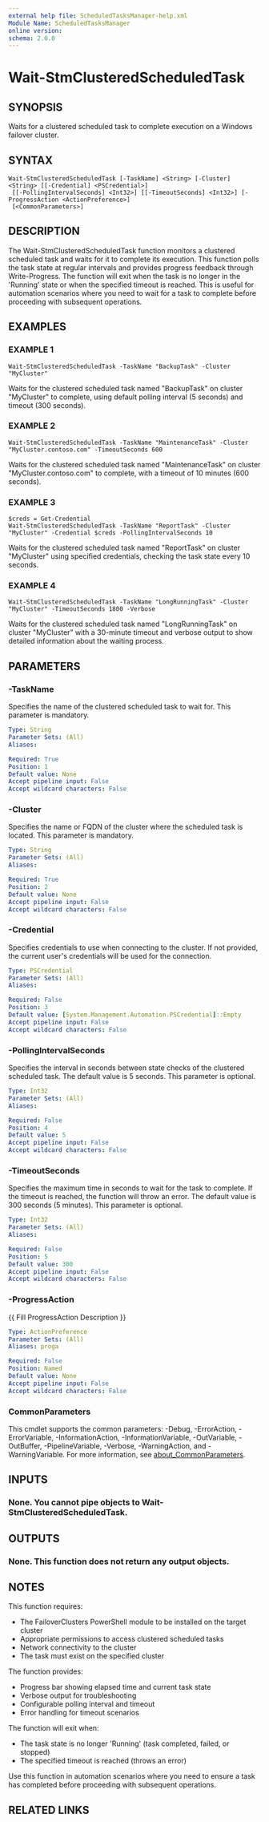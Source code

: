 ```yaml
---
external help file: ScheduledTasksManager-help.xml
Module Name: ScheduledTasksManager
online version:
schema: 2.0.0
---
```


# Wait-StmClusteredScheduledTask

## SYNOPSIS
Waits for a clustered scheduled task to complete execution on a Windows failover cluster.

## SYNTAX

```
Wait-StmClusteredScheduledTask [-TaskName] <String> [-Cluster] <String> [[-Credential] <PSCredential>]
 [[-PollingIntervalSeconds] <Int32>] [[-TimeoutSeconds] <Int32>] [-ProgressAction <ActionPreference>]
 [<CommonParameters>]
```

## DESCRIPTION
The Wait-StmClusteredScheduledTask function monitors a clustered scheduled task and waits for it to complete
its execution.
This function polls the task state at regular intervals and provides progress feedback
through Write-Progress.
The function will exit when the task is no longer in the 'Running' state or when
the specified timeout is reached.
This is useful for automation scenarios where you need to wait for
a task to complete before proceeding with subsequent operations.

## EXAMPLES

### EXAMPLE 1
```
Wait-StmClusteredScheduledTask -TaskName "BackupTask" -Cluster "MyCluster"
```

Waits for the clustered scheduled task named "BackupTask" on cluster "MyCluster" to complete,
using default polling interval (5 seconds) and timeout (300 seconds).

### EXAMPLE 2
```
Wait-StmClusteredScheduledTask -TaskName "MaintenanceTask" -Cluster "MyCluster.contoso.com" -TimeoutSeconds 600
```

Waits for the clustered scheduled task named "MaintenanceTask" on cluster "MyCluster.contoso.com" to complete,
with a timeout of 10 minutes (600 seconds).

### EXAMPLE 3
```
$creds = Get-Credential
Wait-StmClusteredScheduledTask -TaskName "ReportTask" -Cluster "MyCluster" -Credential $creds -PollingIntervalSeconds 10
```

Waits for the clustered scheduled task named "ReportTask" on cluster "MyCluster" using specified credentials,
checking the task state every 10 seconds.

### EXAMPLE 4
```
Wait-StmClusteredScheduledTask -TaskName "LongRunningTask" -Cluster "MyCluster" -TimeoutSeconds 1800 -Verbose
```

Waits for the clustered scheduled task named "LongRunningTask" on cluster "MyCluster" with a 30-minute timeout
and verbose output to show detailed information about the waiting process.

## PARAMETERS

### -TaskName
Specifies the name of the clustered scheduled task to wait for.
This parameter is mandatory.

```yaml
Type: String
Parameter Sets: (All)
Aliases:

Required: True
Position: 1
Default value: None
Accept pipeline input: False
Accept wildcard characters: False
```

### -Cluster
Specifies the name or FQDN of the cluster where the scheduled task is located.
This parameter is mandatory.

```yaml
Type: String
Parameter Sets: (All)
Aliases:

Required: True
Position: 2
Default value: None
Accept pipeline input: False
Accept wildcard characters: False
```

### -Credential
Specifies credentials to use when connecting to the cluster.
If not provided, the current user's credentials
will be used for the connection.

```yaml
Type: PSCredential
Parameter Sets: (All)
Aliases:

Required: False
Position: 3
Default value: [System.Management.Automation.PSCredential]::Empty
Accept pipeline input: False
Accept wildcard characters: False
```

### -PollingIntervalSeconds
Specifies the interval in seconds between state checks of the clustered scheduled task.
The default value is 5 seconds.
This parameter is optional.

```yaml
Type: Int32
Parameter Sets: (All)
Aliases:

Required: False
Position: 4
Default value: 5
Accept pipeline input: False
Accept wildcard characters: False
```

### -TimeoutSeconds
Specifies the maximum time in seconds to wait for the task to complete.
If the timeout is reached, the function
will throw an error.
The default value is 300 seconds (5 minutes).
This parameter is optional.

```yaml
Type: Int32
Parameter Sets: (All)
Aliases:

Required: False
Position: 5
Default value: 300
Accept pipeline input: False
Accept wildcard characters: False
```

### -ProgressAction
{{ Fill ProgressAction Description }}

```yaml
Type: ActionPreference
Parameter Sets: (All)
Aliases: proga

Required: False
Position: Named
Default value: None
Accept pipeline input: False
Accept wildcard characters: False
```

### CommonParameters
This cmdlet supports the common parameters: -Debug, -ErrorAction, -ErrorVariable, -InformationAction, -InformationVariable, -OutVariable, -OutBuffer, -PipelineVariable, -Verbose, -WarningAction, and -WarningVariable. For more information, see [about_CommonParameters](http://go.microsoft.com/fwlink/?LinkID=113216).

## INPUTS

### None. You cannot pipe objects to Wait-StmClusteredScheduledTask.
## OUTPUTS

### None. This function does not return any output objects.
## NOTES
This function requires:
- The FailoverClusters PowerShell module to be installed on the target cluster
- Appropriate permissions to access clustered scheduled tasks
- Network connectivity to the cluster
- The task must exist on the specified cluster

The function provides:
- Progress bar showing elapsed time and current task state
- Verbose output for troubleshooting
- Configurable polling interval and timeout
- Error handling for timeout scenarios

The function will exit when:
- The task state is no longer 'Running' (task completed, failed, or stopped)
- The specified timeout is reached (throws an error)

Use this function in automation scenarios where you need to ensure a task has completed
before proceeding with subsequent operations.

## RELATED LINKS
